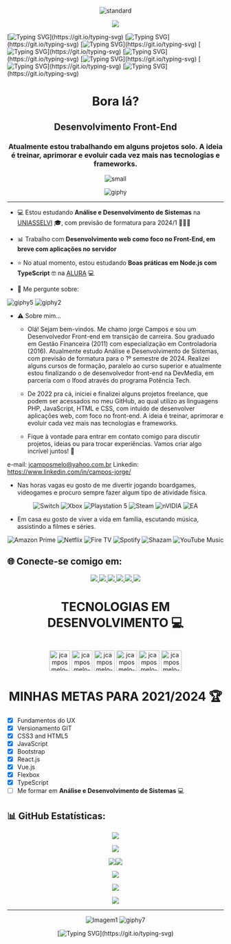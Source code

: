 <div align="center">
  
  ![standard](https://user-images.githubusercontent.com/101723959/230114933-e79a70c5-703a-419c-be9d-69816487e992.gif)
  
</div>

<div align="center">

  ![](https://komarev.com/ghpvc/?username=jcamposmelo-username&color=green)

</div>

[![Typing SVG](https://readme-typing-svg.herokuapp.com?font=Fira+Code&pause=1000&width=435&lines=Sejam+bem+vindos!.......................................)](https://git.io/typing-svg)
[![Typing SVG](https://readme-typing-svg.herokuapp.com?font=Fira+Code&pause=1000&width=435&lines=Me+chamo+Jorge+Campos...................................)](https://git.io/typing-svg) 
[![Typing SVG](https://readme-typing-svg.herokuapp.com?font=Fira+Code&pause=1000&width=435&lines=E+esse+é+meu+mundo!.....................................)](https://git.io/typing-svg)
[![Typing SVG](https://readme-typing-svg.herokuapp.com?font=Fira+Code&pause=1000&width=435&lines=Música!.................................................)](https://git.io/typing-svg)
[![Typing SVG](https://readme-typing-svg.herokuapp.com?font=Fira+Code&pause=1000&width=435&lines=Games!..................................................)](https://git.io/typing-svg)
[![Typing SVG](https://readme-typing-svg.herokuapp.com?font=Fira+Code&pause=1000&width=435&lines=Boardgames!.............................................)](https://git.io/typing-svg)
[![Typing SVG](https://readme-typing-svg.herokuapp.com?font=Fira+Code&pause=1000&width=435&lines=Tecnologia!.............................................)](https://git.io/typing-svg)
[![Typing SVG](https://readme-typing-svg.herokuapp.com?font=Fira+Code&pause=1000&width=435&lines=Systems+developer!......................................)](https://git.io/typing-svg)

<h1 align="center">Bora lá?</h1>
<h2 align="center">Desenvolvimento Front-End</h2>
<h3 align="center">Atualmente estou trabalhando em alguns projetos solo. A ideia é treinar, aprimorar e evoluir cada vez mais nas tecnologias e frameworks.</h3>

<div align="center">
  
![small](https://user-images.githubusercontent.com/101723959/230805185-bc4103e2-1470-4fdf-9b79-07d5373a282d.png)
  
  ![giphy](https://user-images.githubusercontent.com/101723959/235163812-b2838816-b58b-471e-bbe6-1d7b3af72253.gif)
  
</div>


---

- 💻 Estou estudando **Análise e Desenvolvimento de Sistemas** na [UNIASSELVI](https://portal.uniasselvi.com.br/ "UNIASSELVI") :mortar_board:, com previsão de formatura para 2024/1 🎉🎉🎉

- 📊 Trabalho com **Desenvolvimento web como foco no Front-End, em breve com aplicações no servidor**

- ⭐ No atual momento, estou estudando **Boas práticas em Node.js com TypeScript** :nerd_face: na [ALURA](https://www.alura.com.br/ "ALURA") 💻

- 💬 Me pergunte sobre:
  
![giphy5](https://user-images.githubusercontent.com/101723959/235169079-b25ad97d-9353-494f-a087-14758d60dda0.gif) ![giphy2](https://user-images.githubusercontent.com/101723959/235165860-ecc0e8ed-0285-479a-8c5d-9e0d5d20ecdd.gif)
  
- ⚠ Sobre mim... 

  -  Olá! Sejam bem-vindos. Me chamo jorge Campos e sou um Desenvolvedor Front-end em transição de carreira. Sou graduado em Gestão Financeira (2011) com especialização em Controladoria (2016). Atualmente estudo Análise e Desenvolvimento de Sistemas, com previsão de formatura para o 1º semestre de 2024. Realizei alguns cursos de formação, paralelo ao curso superior e atualmente estou finalizando o de desenvolvedor front-end na DevMedia, em parceria com o Ifood através do programa Potência Tech.

  -  De 2022 pra cá, iniciei e finalizei alguns projetos freelance, que podem ser acessados no meu GitHub, ao qual utilizo as linguagens PHP, JavaScript, HTML e CSS, com intuido de desenvolver aplicações web, com foco no front-end. A ideia é treinar, aprimorar e evoluir cada vez mais nas tecnologias e frameworks.

  -  Fique à vontade para entrar em contato comigo para discutir projetos, ideias ou para trocar experiências. Vamos criar algo incrível juntos! 🚀

e-mail: jcamposmelo@yahoo.com.br
Linkedin: https://www.linkedin.com/in/campos-jorge/

  -  Nas horas vagas eu gosto de me divertir jogando boardgames, videogames e procuro sempre fazer algum tipo de atividade física.

<div align="center">

![Switch](https://img.shields.io/badge/Switch-E60012?logo=nintendo-switch&logoColor=white) ![Xbox](https://img.shields.io/badge/xbox-%23107C10.svg?logo=xbox&logoColor=white) ![Playstation 5](https://img.shields.io/badge/Playstation%205-003791?logo=playstation-5&logoColor=white) ![Steam](https://img.shields.io/badge/steam-%23000000.svg?logo=steam&logoColor=white) ![nVIDIA](https://img.shields.io/badge/nVIDIA-%2376B900.svg?logo=nVIDIA&logoColor=white) ![EA](https://img.shields.io/badge/ea-%23000000.svg?logo=ea&logoColor=white)
  
  </div>


  -  Em casa eu gosto de viver a vida em família, escutando música, assistindo a filmes e séries.

<div align="center">

![Amazon Prime](https://img.shields.io/badge/Amazon%20Prime-0F79AF?logo=amazonprime&logoColor=white) ![Netflix](https://img.shields.io/badge/Netflix-E50914?logo=netflix&logoColor=white) ![Fire TV](https://img.shields.io/badge/fire%20tv-fc3b2d?logo=amazon%20fire%20tv&logoColor=white) ![Spotify](https://img.shields.io/badge/Spotify-1ED760?logo=spotify&logoColor=white) ![Shazam](https://img.shields.io/badge/shazam-1476FE?logo=shazam&logoColor=white) ![YouTube Music](https://img.shields.io/badge/YouTube_Music-FF0000?logo=youtube-music&logoColor=white)

  </div>

## 🌐 **Conecte-se comigo em**:
  
<div align="center">
  
   </div>

  <p align="center">
  <a href= "https://twitter.com/jorge_campos23/">
    <img src="https://user-images.githubusercontent.com/101723959/233874645-8f4aa02b-4d87-4063-be89-5a441fa47ee2.png"/>
  </a>
  <a href= "https://linkedin.com/in/campos-jorge">
    <img src="https://user-images.githubusercontent.com/101723959/233874864-46c43f1d-b314-4b98-8c5f-bab6c67b41ce.png"/>
  </a>
  <a href= "https://instagram.com/jcamposmelo_23">
    <img src="https://user-images.githubusercontent.com/101723959/233874778-d55257c0-f126-4f8c-af54-250b99901c7b.png"/>
  </a>
  <a href= "https://facebook.com/jorgecamposfotografia">
    <img src="https://user-images.githubusercontent.com/101723959/233874988-a4b52507-5361-460b-9db6-add27557f408.png"/>
  </a>
  <a href= "https://www.youtube.com/channel/UCI6yMVF7Rwmz4LfJO0p25Aw">
    <img src="https://user-images.githubusercontent.com/101723959/233876637-a84ffc11-86f7-4b00-a471-01f092dcd3ed.png"/>
  </a>
  <a href= "https://app.powerbi.com/groups/me/list?redirectedFromSignup=1">
    <img src="https://user-images.githubusercontent.com/101723959/233876343-8fedd823-8947-45b7-87a3-fdcef37e9dff.png"/>
  </a> 


<h1 align="center"> TECNOLOGIAS EM DESENVOLVIMENTO 💻</h1>

<div style="display: inline_block"><br>
  
  <div align="center">

   <img align="center" alt="jcamposmelo-MySQL" height="48" width="48" src="https://user-images.githubusercontent.com/101723959/233878718-64639607-33c6-495b-9093-5c4d1527d436.png">
      <img align="center" alt="jcamposmelo-Java Script" height="48" width="48" src="https://user-images.githubusercontent.com/101723959/233879878-cccc348b-f286-488d-8104-761ceacad836.png">
  <img align="center" alt="jcamposmelo-Html5" height="48" width="48" src="https://user-images.githubusercontent.com/101723959/233879916-12ceb7be-8966-4691-b780-859757a7ad2d.png">
  <img align="center" alt="jcamposmelo-Css3" height="48" width="48" src="https://user-images.githubusercontent.com/101723959/233879993-86064d30-0a29-483f-a777-3db46a2e9bfc.png">
  <img align="center" alt="jcamposmelo-Git" height="48" width="48" src="https://user-images.githubusercontent.com/101723959/233880068-debd83e1-3952-4484-b8b7-01ba380509c8.png">
    <img align="center" alt="jcamposmelo-Figma" height="48" width="48" src="https://user-images.githubusercontent.com/101723959/233880271-582c99ed-dd38-4636-b1a0-9636caae7c46.png">
</div>
     </div>


<h1 align="center"> MINHAS METAS PARA 2021/2024 🏆</h1>

- [x] Fundamentos do UX
- [x] Versionamento GIT
- [x] CSS3 and HTML5 
- [x] JavaScript
- [x] Bootstrap
- [x] React.js
- [x] Vue.js
- [x] Flexbox
- [x] TypeScript
- [ ] Me formar em **Análise e Desenvolvimento de Sistemas** 💻

## 📊 GitHub Estatísticas:

<div align="center">
  
![](http://github-profile-summary-cards.vercel.app/api/cards/profile-details?username=jcamposmelo&theme=prussian&hide_border=true&include_all_commits=false&count_private=false&layout=compact)
  
</div>
  
<div align="center">

![](http://github-profile-summary-cards.vercel.app/api/cards/productive-time?username=jcamposmelo&theme=prussian&hide_border=true&include_all_commits=false&count_private=false&utcOffset=-3)
  
</div>

<div align="center">

![](http://github-profile-summary-cards.vercel.app/api/cards/repos-per-language?username=jcamposmelo&theme=prussian&hide_border=true&include_all_commits=false&count_private=false&layout=compact)![](http://github-profile-summary-cards.vercel.app/api/cards/most-commit-language?username=jcamposmelo&theme=prussian&hide_border=true&include_all_commits=false&count_private=false&layout=compact)
  
</div>

<div align="center">

![](https://github-readme-stats.vercel.app/api/top-langs/?username=jcamposmelo&theme=prussian&hide_border=true&include_all_commits=false&count_private=false&layout=compact)
  
</div>

<div align="center">

![](https://github-readme-stats.vercel.app/api?username=jcamposmelo&theme=prussian&hide_border=true&include_all_commits=false&count_private=false)

</div>

<div align="center">

![](https://github-readme-streak-stats.herokuapp.com/?user=jcamposmelo&theme=prussian&hide_border=true)

</div>

---
<div align="center">

![Imagem1](https://user-images.githubusercontent.com/101723959/232342622-6781fd8e-8f44-4c74-aa7a-5fa9495a7beb.png)
  ![giphy7](https://user-images.githubusercontent.com/101723959/235170259-92012390-4b3a-41de-b119-8a94d4b04688.gif)


[![Typing SVG](https://readme-typing-svg.herokuapp.com?font=Fira+Code&pause=1000&width=435&lines=Até+a+próxima!................................................)](https://git.io/typing-svg)

</div>
